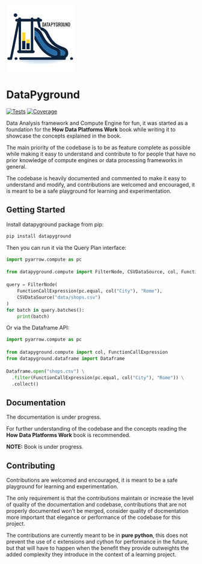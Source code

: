 <img src="docs/logo.png" alt="DataPyground" width="180"/>

# DataPyground

[![Tests](https://img.shields.io/github/actions/workflow/status/amol-/datapyground/pytest.yml?branch=main&label=tests)](https://github.com/amol-/datapyground/actions)
[![Coverage](https://img.shields.io/coveralls/github/amol-/datapyground)](https://coveralls.io/github/amol-/datapyground)

Data Analysis framework and Compute Engine for fun,
it was started as a foundation for the **How Data Platforms Work**
book while writing it to showcase the concepts explained in the book.

The main priority of the codebase is to be as feature complete
as possible while making it easy to understand and contribute to 
for people that have no prior knowledge of compute
engines or data processing frameworks in general.

The codebase is heavily documented and commented to make it easy to understand
and modify, and contributions are welcomed and encouraged, it is meant
to be a safe playground for learning and experimentation.

## Getting Started

Install datapyground package from pip:

```bash
pip install datapyground
```

Then you can run it via the Query Plan interface:

```python
import pyarrow.compute as pc

from datapyground.compute import FilterNode, CSVDataSource, col, FunctionCallExpression

query = FilterNode(
    FunctionCallExpression(pc.equal, col("City"), "Rome"),
    CSVDataSource("data/shops.csv")
)
for batch in query.batches():
    print(batch)
```

Or via the Dataframe API:

```python
import pyarrow.compute as pc

from datapyground.compute import col, FunctionCallExpression
from datapyground.dataframe import Dataframe

Dataframe.open("shops.csv") \
  .filter(FunctionCallExpression(pc.equal, col("City"), "Rome")) \
  .collect()
```

## Documentation

The documentation is under progress.

For further understanding of the codebase and the concepts
reading the **How Data Platforms Work** book is recommended.

**NOTE:** Book is under progress.

## Contributing

Contributions are welcomed and encouraged, it is meant
to be a safe playground for learning and experimentation.

The only requirement is that the contributions maintain
or increase the level of quality of the documentation and codebase,
contributions that are not properly documented won't be merged,
consider quality of docmentation more important that elegance or performance
of the codebase for this project.

The contributions are currently meant to be in **pure python**,
this does not prevent the use of c extensions and cython for performance
in the future, but that will have to happen when the benefit they provide
outweights the added complexity they introduce in the context of a learning
project.
